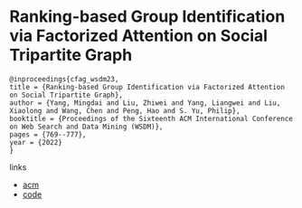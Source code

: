 # Ranking-based Group Identification via Factorized Attention on Social Tripartite Graph

```
@inproceedings{cfag_wsdm23,
title = {Ranking-based Group Identification via Factorized Attention on Social Tripartite Graph},
author = {Yang, Mingdai and Liu, Zhiwei and Yang, Liangwei and Liu, Xiaolong and Wang, Chen and Peng, Hao and S. Yu, Philip},
booktitle = {Proceedings of the Sixteenth ACM International Conference on Web Search and Data Mining (WSDM)},
pages = {769--777},
year = {2022}
}
```

links
- [acm](https://dl.acm.org/doi/10.1145/3539597.3570406)
- [code](https://github.com/mdyfrank/CFAG)
